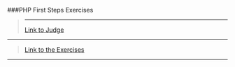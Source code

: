 ###PHP First Steps Exercises
>***
>[Link to Judge](https://judge.softuni.bg/Contests/Practice/Index/236#0)
***
>[Link to the Exercises](https://softuni.bg/downloads/svn/soft-tech/May-2016/Software-Technologies-June-2016/06.%20Software-Technologies-XAMPP/06.%20Software-Technologies-First-Steps-in-PHP-Exercises.docx)
***